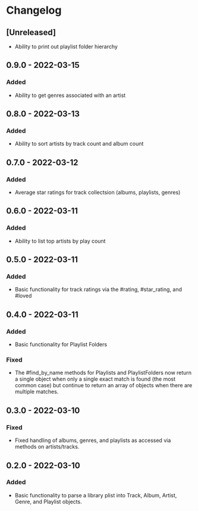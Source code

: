 # Changelog

## [Unreleased]
- Ability to print out playlist folder hierarchy

## 0.9.0 - 2022-03-15
### Added
- Ability to get genres associated with an artist

## 0.8.0 - 2022-03-13
### Added
- Ability to sort artists by track count and album count

## 0.7.0 - 2022-03-12
### Added
- Average star ratings for track collectsion (albums, playlists, genres)

## 0.6.0 - 2022-03-11
### Added
- Ability to list top artists by play count

## 0.5.0 - 2022-03-11
### Added
- Basic functionality for track ratings via the #rating, #star_rating, and #loved

## 0.4.0 - 2022-03-11
### Added
- Basic functionality for Playlist Folders
### Fixed
- The #find_by_name methods for Playlists and PlaylistFolders now return a single object when only a single exact match is found (the most common case) but continue to return an array of objects when there are multiple matches.

## 0.3.0 - 2022-03-10

### Fixed
- Fixed handling of albums, genres, and playlists as accessed via methods on artists/tracks.

## 0.2.0 - 2022-03-10
### Added
- Basic functionality to parse a library plist into Track, Album, Artist, Genre, and Playlist objects.

